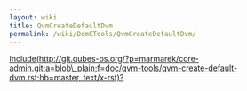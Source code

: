 ```yaml
---
layout: wiki
title: QvmCreateDefaultDvm
permalink: /wiki/Dom0Tools/QvmCreateDefaultDvm/
---
```


[Include(http://git.qubes-os.org/?p=marmarek/core-admin.git;a=blob\_plain;f=doc/qvm-tools/qvm-create-default-dvm.rst;hb=master, text/x-rst)?](/wiki/Dom0Tools/Include(http%3A/git.qubes-os.org?p=marmarek/core-admin.git;a=blob_plain;f=doc/qvm-tools/qvm-create-default-dvm.rst;hb=master,%20text/x-rst))
